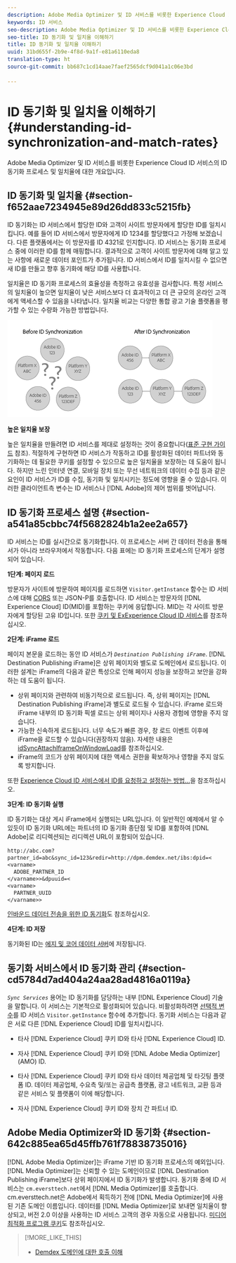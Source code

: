 ```yaml
---
description: Adobe Media Optimizer 및 ID 서비스를 비롯한 Experience Cloud ID 서비스의 ID 동기화 프로세스 및 일치율에 대한 개요입니다.
keywords: ID 서비스
seo-description: Adobe Media Optimizer 및 ID 서비스를 비롯한 Experience Cloud ID 서비스의 ID 동기화 프로세스 및 일치율에 대한 개요입니다.
seo-title: ID 동기화 및 일치율 이해하기
title: ID 동기화 및 일치율 이해하기
uuid: 31bd655f-2b9e-4f8d-9a1f-e81a6110eda8
translation-type: ht
source-git-commit: bb687c1cd14aae7faef2565dcf9d041a1c06e3bd

---
```



# ID 동기화 및 일치율 이해하기{#understanding-id-synchronization-and-match-rates}

Adobe Media Optimizer 및 ID 서비스를 비롯한 Experience Cloud ID 서비스의 ID 동기화 프로세스 및 일치율에 대한 개요입니다.

## ID 동기화 및 일치율 {#section-f652aae7234945e89d26dd833c5215fb}

ID 동기화는 ID 서비스에서 할당한 ID와 고객이 사이트 방문자에게 할당한 ID를 일치시킵니다. 예를 들어 ID 서비스에서 방문자에게 ID 1234를 할당했다고 가정해 보겠습니다. 다른 플랫폼에서는 이 방문자를 ID 4321로 인지합니다. ID 서비스는 동기화 프로세스 중에 이러한 ID를 함께 매핑합니다. 결과적으로 고객이 사이트 방문자에 대해 알고 있는 사항에 새로운 데이터 포인트가 추가됩니다. ID 서비스에서 ID를 일치시킬 수 없으면 새 ID를 만들고 향후 동기화에 해당 ID를 사용합니다.

일치율은 ID 동기화 프로세스의 효율성을 측정하고 유효성을 검사합니다. 특정 서비스의 일치율이 높으면 일치율이 낮은 서비스보다 더 효과적이고 더 큰 규모의 온라인 고객에게 액세스할 수 있음을 나타냅니다. 일치율 비교는 다양한 통합 광고 기술 플랫폼을 평가할 수 있는 수량화 가능한 방법입니다.

![](assets/idsync2.png)

**높은 일치율 보장**

높은 일치율을 만들려면 ID 서비스를 제대로 설정하는 것이 중요합니다([표준 구현 가이드](../mcvid-implementation-guides/mcvid-standard.md#concept-89cd0199a9634fc48644f2d61e3d2445) 참조). 적절하게 구현하면 ID 서비스가 작동하고 ID를 활성화된 데이터 파트너와 동기화하는 데 필요한 쿠키를 설정할 수 있으므로 높은 일치율을 보장하는 데 도움이 됩니다. 하지만 느린 인터넷 연결, 모바일 장치 또는 무선 네트워크의 데이터 수집 등과 같은 요인이 ID 서비스가 ID를 수집, 동기화 및 일치시키는 정도에 영향을 줄 수 있습니다. 이러한 클라이언트측 변수는 ID 서비스나 [!DNL Adobe]의 제어 범위를 벗어납니다.

## ID 동기화 프로세스 설명 {#section-a541a85cbbc74f5682824b1a2ee2a657}

ID 서비스는 ID를 실시간으로 동기화합니다. 이 프로세스는 서버 간 데이터 전송을 통해서가 아니라 브라우저에서 작동합니다. 다음 표에는 ID 동기화 프로세스의 단계가 설명되어 있습니다.

**1단계: 페이지 로드**

방문자가 사이트에 방문하여 페이지를 로드하면 `Visitor.getInstance` 함수는 ID 서비스에 대해 [CORS](../mcvid-reference/mcvid-cors.md#concept-6c280446990d46d88ba9da15d2dcc758) 또는 JSON-P를 호출합니다. ID 서비스는 방문자의 [!DNL Experience Cloud] ID(MID)를 포함하는 쿠키에 응답합니다. MID는 각 사이트 방문자에게 할당된 고유 ID입니다. 또한 [쿠키 및 ExExperience Cloud ID 서비스](../mcvid-introduction/mcvid-cookies.md)를 참조하십시오.

**2단계: iFrame 로드**

페이지 본문을 로드하는 동안 ID 서비스가 *`Destination Publishing iFrame`*. [!DNL Destination Publishing iFrame]은 상위 페이지와 별도로 도메인에서 로드됩니다. 이러한 설계는 iFrame의 다음과 같은 특성으로 인해 페이지 성능을 보장하고 보안을 강화하는 데 도움이 됩니다.

* 상위 페이지와 관련하여 비동기적으로 로드됩니다. 즉, 상위 페이지는 [!DNL Destination Publishing iFrame]과 별도로 로드될 수 있습니다. iFrame 로드와 iFrame 내부의 ID 동기화 픽셀 로드는 상위 페이지나 사용자 경험에 영향을 주지 않습니다. 
* 가능한 신속하게 로드됩니다. 너무 속도가 빠른 경우, 창 로드 이벤트 이후에 iFrame을 로드할 수 있습니다(권장하지 않음). 자세한 내용은 [idSyncAttachIframeOnWindowLoad](../mcvid-library/mcvid-function-vars/mcvid-idsyncattachiframeonwindowload.md#reference-b86b7112e0814a4c82c4e24c158508f4)를 참조하십시오.
* iFrame의 코드가 상위 페이지에 대한 액세스 권한을 확보하거나 영향을 주지 않도록 방지합니다.

또한 [Experience Cloud ID 서비스에서 ID를 요청하고 설정하는 방법...](../mcvid-introduction/mcvid-id-request.md#concept-2caacebb1d244402816760e9b8bcef6a)을 참조하십시오.

**3단계: ID 동기화 실행**

ID 동기화는 대상 게시 iFrame에서 실행되는 URL입니다. 이 일반적인 예제에서 알 수 있듯이 ID 동기화 URL에는 파트너의 ID 동기화 종단점 및 ID를 포함하여 [!DNL Adobe]로 리디렉션되는 리디렉션 URL이 포함되어 있습니다.

```
http://abc.com?partner_id=abc&sync_id=123&redir=http://dpm.demdex.net/ibs:dpid=<
<varname>
  ADOBE_PARTNER_ID
</varname>>&dpuuid=<
<varname>
  PARTNER_UUID
</varname>>
```

[인바운드 데이터 전송을 위한 ID 동기화](https://marketing.adobe.com/resources/help/ko_KR/aam/c_id_sync_in.html)도 참조하십시오.

**4단계: ID 저장**

동기화된 ID는 [에지 및 코어 데이터 서버](https://marketing.adobe.com/resources/help/ko_KR/aam/c_compedge.html)에 저장됩니다.

## 동기화 서비스에서 ID 동기화 관리 {#section-cd5784d7ad404a24aa28ad4816a0119a}

*`Sync Services`* 용어는 ID 동기화를 담당하는 내부 [!DNL Experience Cloud] 기술을 말합니다. 이 서비스는 기본적으로 활성화되어 있습니다. 비활성화하려면 [선택적 변수](../mcvid-library/mcvid-function-vars/mcvid-disableidsync.md#reference-589d6b489ac64eddb5a7ff758945e414)를 ID 서비스 `Visitor.getInstance` 함수에 추가합니다. 동기화 서비스는 다음과 같은 서로 다른 [!DNL Experience Cloud] ID를 일치시킵니다.

* 타사 [!DNL Experience Cloud] 쿠키 ID와 타사 [!DNL Experience Cloud] ID.

* 자사 [!DNL Experience Cloud] 쿠키 ID와 [!DNL Adobe Media Optimizer] (AMO) ID.

* 타사 [!DNL Experience Cloud] 쿠키 ID와 타사 데이터 제공업체 및 타깃팅 플랫폼 ID. 데이터 제공업체, 수요측 및/또는 공급측 플랫폼, 광고 네트워크, 교환 등과 같은 서비스 및 플랫폼이 이에 해당합니다.
* 자사 [!DNL Experience Cloud] 쿠키 ID와 장치 간 파트너 ID.

## Adobe Media Optimizer와 ID 동기화 {#section-642c885ea65d45ffb761f78838735016}

[!DNL Adobe Media Optimizer]는 iFrame 기반 ID 동기화 프로세스의 예외입니다. [!DNL Media Optimizer]는 신뢰할 수 있는 도메인이므로 [!DNL Destination Publishing iFrame]보다 상위 페이지에서 ID 동기화가 발생합니다. 동기화 중에 ID 서비스는 `cm.eversttech.net`에서 [!DNL Media Optimizer]를 호출합니다. cm.eversttech.net은 Adobe에서 획득하기 전에 [!DNL Media Optimizer]에 사용된 기존 도메인 이름입니다. 데이터를 [!DNL Media Optimizer]로 보내면 일치율이 향상되고, 버전 2.0 이상을 사용하는 ID 서비스 고객의 경우 자동으로 사용됩니다. [미디어 최적화 프로그램 쿠키](https://marketing.adobe.com/resources/help/ko_KR/whitepapers/cookies/cookies_media_optimizer.html)도 참조하십시오.

>[!MORE_LIKE_THIS]
>
>* [Demdex 도메인에 대한 호출 이해](https://marketing.adobe.com/resources/help/ko_KR/aam/demdex-calls.html)

